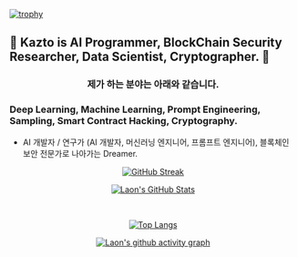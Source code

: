 [![trophy](https://github-profile-trophy.vercel.app/?username=KaztoRay&theme=algolia&column=10)](https://github.com/Luon/)

## 💫 Kazto is AI Programmer, BlockChain Security Researcher, Data Scientist, Cryptographer. 💫 

<div align = "center">
<h3> 제가 하는 분야는 아래와 같습니다. </h3>
</div>

### Deep Learning, Machine Learning, Prompt Engineering, Sampling, Smart Contract Hacking, Cryptography.
 
- AI 개발자 / 연구가 (AI 개발자, 머신러닝 엔지니어, 프롬프트 엔지니어), 블록체인 보안 전문가로 나아가는 Dreamer.

<div align = "center">

[![GitHub Streak](https://github-readme-streak-stats.herokuapp.com/?user=KaztoRay&theme=holi-theme)](https://git.io/streak-stats)

[![Laon's GitHub Stats](https://github-readme-stats.vercel.app/api?username=KaztoRay&hide=contribs,prs&show_icons=true&theme=ambient_gradient)](https://github.com/anuraghazra/github-readme-stats)

<br>

[![Top Langs](https://github-readme-stats.vercel.app/api/top-langs/?username=KaztoRay&langs_count=10&hide=contribs,prs&show_icons=true&theme=ambient_gradient)](https://github.com/anuraghazra/github-readme-stats)

[![Laon's github activity graph](https://github-readme-activity-graph.vercel.app/graph?username=KaztoRay&theme=react-dark&border=true)](https://github.com/ashutosh00710/github-readme-activity-graph)

</div>
 
 
